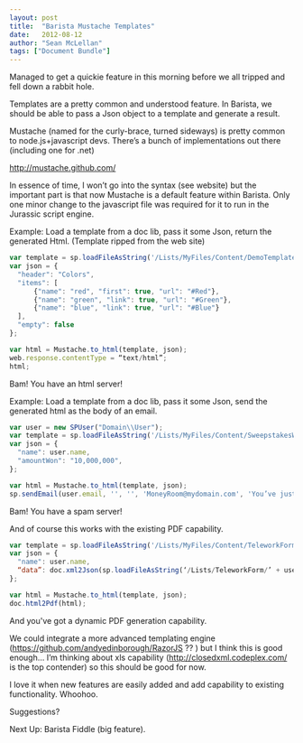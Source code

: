 ```yaml
---
layout: post
title:  "Barista Mustache Templates"
date:   2012-08-12
author: "Sean McLellan"
tags: ["Document Bundle"]
---
```


Managed to get a quickie feature in this morning before we all tripped and fell down a rabbit hole.

Templates are a pretty common and understood feature. In Barista, we should be able to pass a Json object to a template and generate a result.

Mustache (named for the curly-brace, turned sideways) is pretty common to node.js+javascript devs. There’s a bunch of implementations out there (including one for .net)

http://mustache.github.com/

In essence of time, I won’t go into the syntax (see website) but the important part is that now Mustache is a default feature within Barista. Only one minor change to the javascript file was required for it to run in the Jurassic script engine.

Example: Load a template from a doc lib, pass it some Json, return the generated Html. (Template ripped from the web site)

```javascript
var template = sp.loadFileAsString('/Lists/MyFiles/Content/DemoTemplate.htm');
var json = {
  "header": "Colors",
  "items": [
      {"name": "red", "first": true, "url": "#Red"},
      {"name": "green", "link": true, "url": "#Green"},
      {"name": "blue", "link": true, "url": "#Blue"}
  ],
  "empty": false
};

var html = Mustache.to_html(template, json);
web.response.contentType = “text/html”;
html;
```

Bam! You have an html server!


Example: Load a template from a doc lib, pass it some Json, send the generated html as the body of an email.

```javascript
var user = new SPUser("Domain\\User");
var template = sp.loadFileAsString('/Lists/MyFiles/Content/SweepstakesWinnerNotification.htm');
var json = {
  "name": user.name,
  "amountWon": "10,000,000",
};

var html = Mustache.to_html(template, json);
sp.sendEmail(user.email, '', '', 'MoneyRoom@mydomain.com', 'You’ve just won the Treasury sweepstakes!!', html);
```

Bam! You have a spam server!


And of course this works with the existing PDF capability.

```javascript
var template = sp.loadFileAsString('/Lists/MyFiles/Content/TeleworkForm.htm');
var json = {
  "name": user.name,
  “data”: doc.xml2Json(sp.loadFileAsString(‘/Lists/TeleworkForm/’ + user.loginName + ‘.xml’)),
};

var html = Mustache.to_html(template, json);
doc.html2Pdf(html);
```

And you've got a dynamic PDF generation capability.

We could integrate a more advanced templating engine (https://github.com/andyedinborough/RazorJS ?? ) but I think this is good enough… I’m thinking about xls capability (http://closedxml.codeplex.com/ is the top contender) so this should be good for now.

I love it when new features are easily added and add capability to existing functionality. Whoohoo.

Suggestions?

Next Up: Barista Fiddle (big feature).
